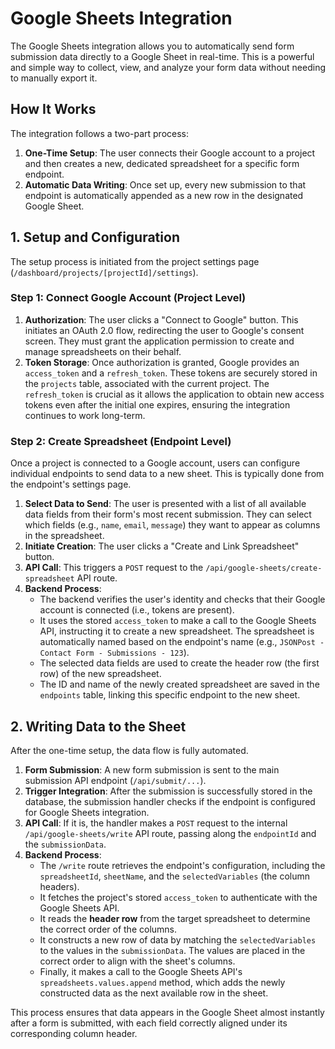 # Google Sheets Integration

The Google Sheets integration allows you to automatically send form submission data directly to a Google Sheet in real-time. This is a powerful and simple way to collect, view, and analyze your form data without needing to manually export it.

## How It Works

The integration follows a two-part process:
1.  **One-Time Setup**: The user connects their Google account to a project and then creates a new, dedicated spreadsheet for a specific form endpoint.
2.  **Automatic Data Writing**: Once set up, every new submission to that endpoint is automatically appended as a new row in the designated Google Sheet.

## 1. Setup and Configuration

The setup process is initiated from the project settings page (`/dashboard/projects/[projectId]/settings`).

### Step 1: Connect Google Account (Project Level)

1.  **Authorization**: The user clicks a "Connect to Google" button. This initiates an OAuth 2.0 flow, redirecting the user to Google's consent screen. They must grant the application permission to create and manage spreadsheets on their behalf.
2.  **Token Storage**: Once authorization is granted, Google provides an `access_token` and a `refresh_token`. These tokens are securely stored in the `projects` table, associated with the current project. The `refresh_token` is crucial as it allows the application to obtain new access tokens even after the initial one expires, ensuring the integration continues to work long-term.

### Step 2: Create Spreadsheet (Endpoint Level)

Once a project is connected to a Google account, users can configure individual endpoints to send data to a new sheet. This is typically done from the endpoint's settings page.

1.  **Select Data to Send**: The user is presented with a list of all available data fields from their form's most recent submission. They can select which fields (e.g., `name`, `email`, `message`) they want to appear as columns in the spreadsheet.
2.  **Initiate Creation**: The user clicks a "Create and Link Spreadsheet" button.
3.  **API Call**: This triggers a `POST` request to the `/api/google-sheets/create-spreadsheet` API route.
4.  **Backend Process**:
    *   The backend verifies the user's identity and checks that their Google account is connected (i.e., tokens are present).
    *   It uses the stored `access_token` to make a call to the Google Sheets API, instructing it to create a new spreadsheet. The spreadsheet is automatically named based on the endpoint's name (e.g., `JSONPost - Contact Form - Submissions - 123`).
    *   The selected data fields are used to create the header row (the first row) of the new spreadsheet.
    *   The ID and name of the newly created spreadsheet are saved in the `endpoints` table, linking this specific endpoint to the new sheet.

## 2. Writing Data to the Sheet

After the one-time setup, the data flow is fully automated.

1.  **Form Submission**: A new form submission is sent to the main submission API endpoint (`/api/submit/...`).
2.  **Trigger Integration**: After the submission is successfully stored in the database, the submission handler checks if the endpoint is configured for Google Sheets integration.
3.  **API Call**: If it is, the handler makes a `POST` request to the internal `/api/google-sheets/write` API route, passing along the `endpointId` and the `submissionData`.
4.  **Backend Process**:
    *   The `/write` route retrieves the endpoint's configuration, including the `spreadsheetId`, `sheetName`, and the `selectedVariables` (the column headers).
    *   It fetches the project's stored `access_token` to authenticate with the Google Sheets API.
    *   It reads the **header row** from the target spreadsheet to determine the correct order of the columns.
    *   It constructs a new row of data by matching the `selectedVariables` to the values in the `submissionData`. The values are placed in the correct order to align with the sheet's columns.
    *   Finally, it makes a call to the Google Sheets API's `spreadsheets.values.append` method, which adds the newly constructed data as the next available row in the sheet.

This process ensures that data appears in the Google Sheet almost instantly after a form is submitted, with each field correctly aligned under its corresponding column header.